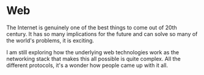 # Web

The Internet is genuinely one of the best things to come out of 20th century. It has so many implications for the future and can solve so many of the world's problems, it is exciting.

I am still exploring how the underlying web technologies work as the networking stack that makes this all possible is quite complex. All the different protocols, it's a wonder how people came up with it all.